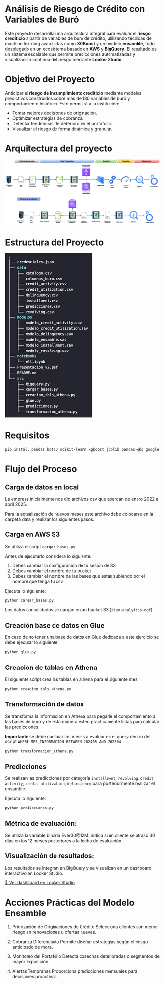 
# Análisis de Riesgo de Crédito con Variables de Buró

Este proyecto desarrolla una arquitectura integral para evaluar el **riesgo crediticio** a partir de variables de buró de crédito, utilizando técnicas de machine learning avanzadas como **XGBoost** y un modelo **ensamble**, todo desplegado en un ecosistema basado en **AWS** y **BigQuery**. El resultado es un sistema escalable que permite predicciones automatizadas y visualización continua del riesgo mediante **Looker Studio**.


# Objetivo del Proyecto

Anticipar el **riesgo de incumplimiento crediticio** mediante modelos predictivos construidos sobre más de 180 variables de buró y comportamiento histórico. Esto permitirá a la institución:

- Tomar mejores decisiones de originación.
- Optimizar estrategias de cobranza.
- Detectar tendencias de deterioro en el portafolio.
- Visualizar el riesgo de forma dinámica y granular.


# Arquitectura del proyecto

![Arquitectura del Proyecto](Arquitectura.png)


# Estructura del Proyecto

![Estructura del Proyecto](estructura.png)


# Requisitos

```bash
pip install pandas boto3 scikit-learn xgboost joblib pandas-gbq google-auth
```


# Flujo del Proceso


## **Carga de datos en local**

La empresa inicialmente nos dio archivos csv que abarcan de enero 2022 a abril 2025.

Para la actualización de nuevos meses este archivo debe colocarse en la carpeta data y realizar los siguientes pasos.


## **Carga en AWS S3** 

Se utiliza el script `cargar_bases.py`

Antes de ejecutarlo considera lo siguiente:

1. Debes cambiar la configuración de tu sesión de S3
2. Debes cambiar el nombre de tu bucket
3. Debes cambiar el nombre de las bases que estas subiendo por el nombre que tenga tu csv

Ejecuta lo siguiente:

```bash
python cargar_bases.py
```

Los datos consolidados se cargan en un bucket S3 (`itam-analytics-ogf`).


## **Creación base de datos en Glue**

En caso de no tener una base de datos en Glue dedicada a este ejercicio se debe ejecutar lo siguiente:

```bash
python glue.py
```


## **Creación de tablas en Athena**

El siguiente script crea las tablas en athena para el siguiente mes

```bash
python creacion_tbls_athena.py
```


## **Transformación de datos**

Se transforma la información en Athena para pegarle el comportamiento a las bases de buro y de esta manera esten practicamente listas para calcular las predicciones.

**Importante** se debe cambiar los meses a evaluar en el query dentro del script `WHERE MES_INFORMACION BETWEEN 202405 AND 202504`

```bash
python transformacion_athena.py
```


## **Predicciones**

Se realizan las predicciones por categoría `installment`, `revolving`, `credit activity`, `credit utilization`, `delinquency` para posteriormente realizar el ensamble.

Ejecuta lo siguiente:

```bash
python predicciones.py
```

## **Métrica de evaluación**: 

Se utiliza la variable binaria Ever30@12M: indica si un cliente se atrasó 30 días en los 12 meses posteriores a la fecha de evaluación.


## **Visualización de resultados**: 

Los resultados se integran en BigQuery y se visualizan en un dashboard interactivo en Looker Studio.


[🔗 Ver dashboard en Looker Studio](https://lookerstudio.google.com/u/0/reporting/5793b497-7407-4b84-b391-28ff9c770300/page/p_7e4glbdwsd/edit)


# Acciones Prácticas del Modelo Ensamble

1. Priorización de Originaciones de Crédito
Selecciona clientes con menor riesgo en renovaciones u ofertas nuevas.

2. Cobranza Diferenciada
Permite diseñar estrategias según el riesgo anticipado de mora.

3. Monitoreo del Portafolio
Detecta cosechas deterioradas o segmentos de mayor exposición.

4. Alertas Tempranas
Proporciona predicciones mensuales para decisiones proactivas.
